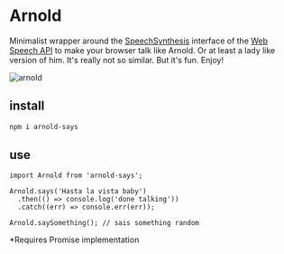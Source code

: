 # Arnold

Minimalist wrapper around the [SpeechSynthesis](https://developer.mozilla.org/en-US/docs/Web/API/SpeechSynthesis) interface of the [Web Speech API](https://developer.mozilla.org/en-US/docs/Web/API/Web_Speech_API) to make your browser talk like Arnold. Or at least a lady like version of him. It's really not so similar. But it's fun. Enjoy!

![arnold](https://media.licdn.com/mpr/mpr/shrinknp_400_400/AAEAAQAAAAAAAAxJAAAAJDhiZTMzYWM4LTU0MTEtNDYyZS1hNmZjLTI2MDJiYzc0ZmEyNQ.jpg)

## install
```bash
npm i arnold-says
```

## use
```
import Arnold from 'arnold-says';

Arnold.says('Hasta la vista baby')
  .then(() => console.log('done talking'))
  .catch((err) => console.err(err));

Arnold.saySomething(); // sais something random
```

*Requires Promise implementation
